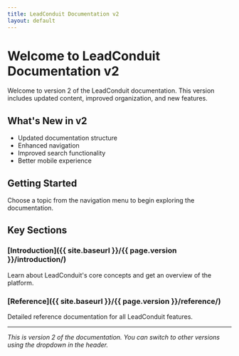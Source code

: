 ```yaml
---
title: LeadConduit Documentation v2
layout: default
---
```


# Welcome to LeadConduit Documentation v2

Welcome to version 2 of the LeadConduit documentation. This version includes updated content, improved organization, and new features.

## What's New in v2

- Updated documentation structure
- Enhanced navigation
- Improved search functionality
- Better mobile experience

## Getting Started

Choose a topic from the navigation menu to begin exploring the documentation.

## Key Sections

### [Introduction]({{ site.baseurl }}/{{ page.version }}/introduction/)
Learn about LeadConduit's core concepts and get an overview of the platform.

### [Reference]({{ site.baseurl }}/{{ page.version }}/reference/)
Detailed reference documentation for all LeadConduit features.

---

*This is version 2 of the documentation. You can switch to other versions using the dropdown in the header.*